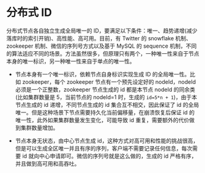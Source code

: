 # 分布式 ID

分布式节点各自独立生成全局唯一的 ID，要满足以下条件：唯一、趋势递增(减少落库时的索引开销)、高性能、高可用。目前，有 Twitter 的 snowflake 机制、zookeeper 机制、微信的序列号方式以及基于 MySQL 的 sequence 机制，不同的算法适应不同的场景。方法虽然很多，但原理只有两个，一种唯一性来自于节点本身的唯一标识，另一种唯一性来自于单点的唯一性。

- 节点本身有一个唯一标识，依赖节点自身标识实现生成 ID 的全局唯一性。比如 zookeeper，每个 zookeeper 节点有一个预先设定好的 nodeId，nodeId 必须是一个正整数，zookeeper 节点生成的 id 都是本节点 nodeId 的同余类(比如集群数量是 5，当前节点的 nodeId=1 时，生成的 `id=5*n + 1`)，由于本节点生成的 id 递增，不同节点生成的 id 集合互不相交，因此保证了 id 的全局唯一。但是这种场景下节点需要持久化当前偏移量，在崩溃恢复后保证 id 的唯一性，此外如果集群数量发生变化，可能导致 id 重复，需要额外的代价做到集群数量增加。

- 节点本身无状态，由中心节点生成 id，这种方式对高可用和性能的挑战很高，但是可以生成全区唯一并且有序的序列，客户端不需要记录任何信息，每次需要 id 就向中心申请即可。微信的序列号就是这么做的，生成的 id 严格有序，并且做到高可用和高吞吐。

